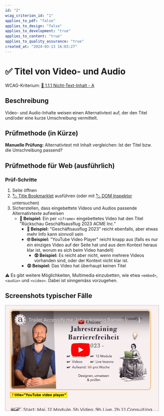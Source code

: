 ```yaml
---
id: "2"
wcag_criterion_id: "1"
applies_to_pdf: "false"
applies_to_design: "false"
applies_to_development: "true"
applies_to_content: "true"
applies_to_quality_assurance: "true"
created_at: "2024-03-13 16:03:27"
---
```


# ✅ Titel von Video- und Audio

WCAG-Kriterium: [📜 1.1.1 Nicht-Text-Inhalt - A](..)

## Beschreibung

Video- und Audio-Inhalte weisen einen Alternativtext auf, der den Titel und/oder eine kurze Umschreibung vermittelt.

## Prüfmethode (in Kürze)

**Manuelle Prüfung:** Alternativtext mit Inhalt vergleichen: Ist der Titel bzw. die Umschreibung passend?

## Prüfmethode für Web (ausführlich)

### Prüf-Schritte

1. Seite öffnen
1. [🏷️ Title Bookmarklet](/de/tags/title-bookmarklet) ausführen (oder mit [🏷️ DOM Inspektor](/de/tags/dom-inspektor) untersuchen)
1. Sicherstellen, dass eingebettete Videos und Audios passende Alternativtexte aufweisen
    - **🙂 Beispiel:** Ein per `<iframe>` eingebettetes Video hat den Titel "Rückschau Geschäftsausflug 2023 ACME Inc."
        - **🙂 Beispiel:** "Geschäftsausflug 2023" reicht ebenfalls, aber etwas mehr Info kann sinnvoll sein
        - **🙄 Beispiel:** "YouTube Video Player" reicht knapp aus (falls es nur ein einziges Video auf der Seite hat und aus dem Kontext heraus klar ist, worum es sich beim Video handelt)
            - **😡 Beispiel:** Es reicht aber nicht, wenn mehrere Videos vorhanden sind, oder der Kontext nicht klar ist.
        - **😡 Beispiel:** Das Video hat überhaupt keinen Titel

⚠️ Es gibt weitere Möglichkeiten, Multimedia einzubetten, wie etwa `<embed>`, `<audio>` und `<video>`. Dabei ist sinngemäss vorzugehen.

## Screenshots typischer Fälle

![Titel bei YouTube-Video (iFrame) anzeigen](images/titel-bei-youtube-video-iframe-anzeigen.png)
